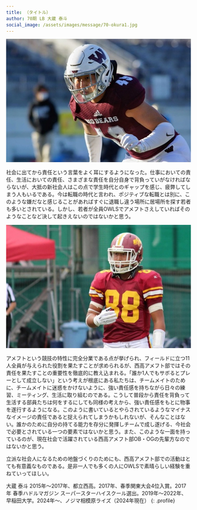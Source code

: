 ```yaml
---
title: （タイトル）
author: 70期 LB 大蔵 泰斗
social_image: /assets/images/message/70-okura1.jpg
---
```


![大蔵 大学時写真](/assets/images/message/70-okura2.jpg)

社会に出てから責任という言葉をよく耳にするようになった。仕事においての責任、生活においての責任、さまざまな責任を自分自身で背負っていがなければならないが、大抵の新社会人はこの点で学生時代とのギャップを感じ、疲弊してしまう人もいるである。今は転職の時代と言われ、ポジティブな転職とは別に、このような嫌だなと感じることがあればすぐに退職し違う場所に居場所を探す若者も多いとされている。しかし、若者が全員OWLSでアメフトさえしていればそのようなことなど決して起きえないのではないかと思う。

![大蔵 高校時写真](/assets/images/message/70-okura1.jpg)

アメフトという競技の特性に完全分業である点が挙げられ、フィールドに立つ11人全員が与えられた役割を果たすことが求められるが、西高アメフト部ではその責任を果たすことの重要性を徹底的に教え込まれる。「誰か1人でもサボるとプレーとして成立しない」という考えが根底にある私たちは、チームメイトのために、チームメイトに迷惑をかけないように、強い責任感を持ちながら日々の練習、ミーティング、生活に取り組むのである。こうして普段から責任を背負って生活する部員たちは何をするにしても同様の考えから、強い責任感をもとに物事を遂行するようになる。このように書いているとやらされているようなマイナスなイメージの責任であると捉えられてしまうかもしれないが、そんなことはない。誰かのために自分の持てる能力を存分に発揮しチームで成し遂げる、今社会で必要とされている一つの要素ではないかと思う。また、このような一面を持っているのが、現在社会で活躍されている西高アメフト部OB・OGの先輩方なのではないかと思う。

立派な社会人になるための地盤づくりのためにも、西高アメフト部での活動はとても有意義なものである。是非一人でも多くの人にOWLSで素晴らしい経験を重ねていってほしい。

大蔵 泰斗
2015年～2017年、都立西高。2017年、春季関東大会4位入賞。2017年 春季ハドルマガジン スーパースターハイスクール選出。2019年～2022年、早稲田大学。2024年〜、ノジマ相模原ライズ（2024年現在）
{: .profile}